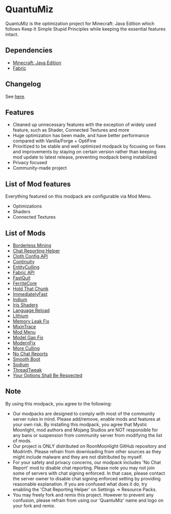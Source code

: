 # QuantuMiz
QuantuMiz is the optimization project for Minecraft: Java Edition which follows Keep It Simple Stupid Principles while keeping the essential features intact.

## Dependencies
* [Minecraft: Java Edition](https://minecraft.net)
* [Fabric](https://fabricmc.net/)

## Changelog
See [here](https://codeberg.org/RoonMoonlight/QuantuMiz/releases).

## Features
* Cleaned up unnecessary features with the exception of widely used feature, such as Shader, Connected Textures and more
* Huge optimization has been made, and have better performance compared with Vanilla/Forge + OptiFine
* Prioritized to be stable and well optimized modpack by focusing on fixes and improvements by staying on certain version rather than keeping mod update to latest release, preventing modpack being instabilized
* Privacy focused
* Community-made project

## List of Mod features
Everything featured on this modpack are configurable via Mod Menu.
* Optimizations
* Shaders
* Connected Textures

## List of Mods
* [Borderless Mining](https://modrinth.com/mod/borderless-mining)
* [Chat Reporting Helper](https://modrinth.com/resourcepack/chat-reporting-helper)
* [Cloth Config API](https://modrinth.com/mod/cloth-config)
* [Continuity](https://modrinth.com/mod/continuity)
* [EntityCulling](https://modrinth.com/mod/entityculling)
* [Fabric API](https://modrinth.com/mod/fabric-api)
* [FastQuit](https://modrinth.com/mod/fastquit)
* [FerriteCore](https://modrinth.com/mod/ferrite-core)
* [Hold That Chunk](https://modrinth.com/mod/hold-that-chunk)
* [ImmediatelyFast](https://modrinth.com/mod/immediatelyfast)
* [Indium](https://modrinth.com/mod/indium)
* [Iris Shaders](https://modrinth.com/mod/iris)
* [Language Reload](https://modrinth.com/mod/language-reload)
* [Lithium](https://modrinth.com/mod/lithium)
* [Memory Leak Fix](https://modrinth.com/mod/memoryleakfix)
* [MixinTrace](https://modrinth.com/mod/mixintrace)
* [Mod Menu](https://modrinth.com/mod/modmenu)
* [Model Gap Fix](https://modrinth.com/mod/modelfix)
* [ModernFix](https://modrinth.com/mod/modernfix)
* [More Culling](https://modrinth.com/mod/moreculling)
* [No Chat Reports](https://modrinth.com/mod/no-chat-reports)
* [Smooth Boot](https://modrinth.com/mod/smoothboot-fabric)
* [Sodium](https://modrinth.com/mod/sodium)
* [ThreadTweak](https://modrinth.com/mod/threadtweak)
* [Your Options Shall Be Respected](https://modrinth.com/mod/yosbr)

## Note
By using this modpack, you agree to the following:
* Our modpacks are designed to comply with most of the community server rules in mind. Please add/remove, enable mods and features at your own risk. By installing this modpack, you agree that Mystic Moonlight, mod authors and Mojang Studios are NOT responsible for any bans or suspension from community server from modifying the list of mods.
* Our project is ONLY distributed on RoonMoonlight GitHub repository and Modrinth. Please refrain from downloading from other sources as they might include malware and they are not distributed by myself.
* For your safety and privacy concerns, our modpack includes 'No Chat Report' mod to disable chat reporting. Please note you may not join some of servers with chat signing enforced. In that case, please contact the server owner to disable chat signing enforced setting by providing reasonable explanation. If you are confused what does it do, try enabling the 'Chat Reporting Helper' on Settings -> Resource Packs.
* You may freely fork and remix this project. However to prevent any confusion, please refrain from using our 'QuantuMiz' name and logo on your fork and remix.